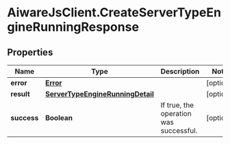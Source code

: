 # AiwareJsClient.CreateServerTypeEngineRunningResponse

## Properties

Name | Type | Description | Notes
------------ | ------------- | ------------- | -------------
**error** | [**Error**](Error.md) |  | [optional] 
**result** | [**ServerTypeEngineRunningDetail**](ServerTypeEngineRunningDetail.md) |  | [optional] 
**success** | **Boolean** | If true, the operation was successful. | [optional] 


